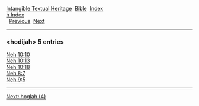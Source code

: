 [Intangible Textual Heritage](../../index)  [Bible](../index) 
[Index](index)   
[h Index](_h_)  
  [Previous](c05518)  [Next](c05520) 

------------------------------------------------------------------------

### &lt;hodijah&gt; 5 entries

[Neh 10:10](../kjv/neh010.htm#010)  
[Neh 10:13](../kjv/neh010.htm#013)  
[Neh 10:18](../kjv/neh010.htm#018)  
[Neh 8:7](../kjv/neh008.htm#007)  
[Neh 9:5](../kjv/neh009.htm#005)  

------------------------------------------------------------------------

[Next: hoglah (4)](c05520)
